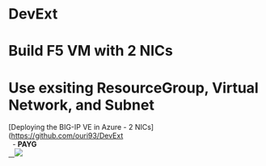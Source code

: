 # DevExt
# Build F5 VM with 2 NICs
# Use exsiting ResourceGroup, Virtual Network, and Subnet

[Deploying the BIG-IP VE in Azure - 2 NICs](https://github.com/ouri93/DevExt<br>  - **PAYG** <br><a href="https://portal.azure.com/#create/Microsoft.Template/uri/https://github.com/ouri93/DevExt/blob/master/azuredeploy.json">   <img src="http://azuredeploy.net/deploybutton.png"/></a>
